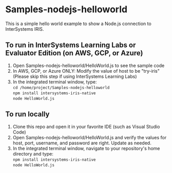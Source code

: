 # Samples-nodejs-helloworld
This is a simple hello world example to show a Node.js connection to InterSystems IRIS. 

## To run in InterSystems Learning Labs or Evaluator Edition (on AWS, GCP, or Azure)
1. Open Samples-nodejs-helloworld/HelloWorld.js to see the sample code
2. In AWS, GCP, or Azure ONLY: Modify the value of host to be "try-iris" (Please skip this step if using InterSystems Learning Labs)
3. In the integrated terminal window, type:  
	`cd /home/project/Samples-nodejs-helloworld`  
	`npm install intersystems-iris-native`  
	`node HelloWorld.js`  
	
## To run locally
1. Clone this repo and open it in your favorite IDE (such as Visual Studio Code)
2. Open Samples-nodejs-helloworld/HelloWorld.js and verify the values for host, port, username, and password are right. Update as needed.
3. In the integrated terminal window, navigate to your repository's home directory and type:  
	`npm install intersystems-iris-native`  
	`node HelloWorld.js`  

